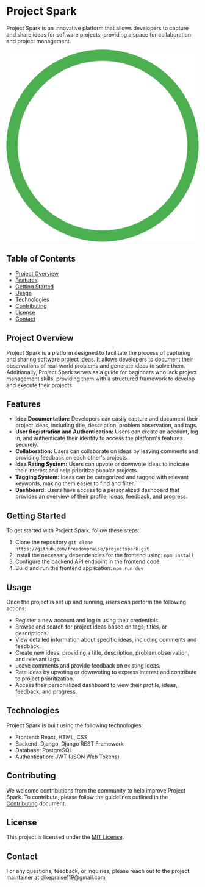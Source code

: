 # Project Spark

Project Spark is an innovative platform that allows developers to capture and share ideas for software projects, providing a space for collaboration and project management.

<img src ="public/project_spark.svg" alt="projectspark logo" />

## Table of Contents
- [Project Overview](#project-overview)
- [Features](#features)
- [Getting Started](#getting-started)
- [Usage](#usage)
- [Technologies](#technologies)
- [Contributing](#contributing)
- [License](#license)
- [Contact](#contact)

## Project Overview
Project Spark is a platform designed to facilitate the process of capturing and sharing software project ideas. It allows developers to document their observations of real-world problems and generate ideas to solve them. Additionally, Project Spark serves as a guide for beginners who lack project management skills, providing them with a structured framework to develop and execute their projects.

## Features
- **Idea Documentation:** Developers can easily capture and document their project ideas, including title, description, problem observation, and tags.
- **User Registration and Authentication:** Users can create an account, log in, and authenticate their identity to access the platform's features securely.
- **Collaboration:** Users can collaborate on ideas by leaving comments and providing feedback on each other's projects.
- **Idea Rating System:** Users can upvote or downvote ideas to indicate their interest and help prioritize popular projects.
- **Tagging System:** Ideas can be categorized and tagged with relevant keywords, making them easier to find and filter.
- **Dashboard:** Users have access to a personalized dashboard that provides an overview of their profile, ideas, feedback, and progress.

## Getting Started
To get started with Project Spark, follow these steps:

1. Clone the repository ```git clone 
https://github.com/freedompraise/projectspark.git```
2. Install the necessary dependencies for the frontend using: `npm install`
3. Configure the backend API endpoint in the frontend code.
4. Build and run the frontend application: `npm run dev`

## Usage
Once the project is set up and running, users can perform the following actions:

- Register a new account and log in using their credentials.
- Browse and search for project ideas based on tags, titles, or descriptions.
- View detailed information about specific ideas, including comments and feedback.
- Create new ideas, providing a title, description, problem observation, and relevant tags.
- Leave comments and provide feedback on existing ideas.
- Rate ideas by upvoting or downvoting to express interest and contribute to project prioritization.
- Access their personalized dashboard to view their profile, ideas, feedback, and progress.

## Technologies
Project Spark is built using the following technologies:

- Frontend: React, HTML, CSS
- Backend: Django, Django REST Framework
- Database: PostgreSQL
- Authentication: JWT (JSON Web Tokens)

## Contributing
We welcome contributions from the community to help improve Project Spark. To contribute, please follow the guidelines outlined in the [Contributing](/docs/CONTRIBUTING.md) document.
## License
This project is licensed under the [MIT License](LICENSE).

## Contact
For any questions, feedback, or inquiries, please reach out to the project maintainer at dikepraise119@gmail.com
